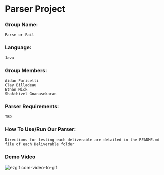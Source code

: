# Parser Project
### Group Name: 
    Parse or Fail
### Language: 
    Java
### Group Members:
    Aidan Puricelli
    Clay Billadeau
    Ethan Mick
    Shakthivel Gnanasekaran
### Parser Requirements:
    TBD
### How To Use/Run Our Parser:
    Directions for testing each deliverable are detailed in the README.md file of each Deliverable folder
### Demo Video
![ezgif com-video-to-gif](https://github.com/aidanPuricelli/ParseOrFail/assets/123415626/587726fe-0afc-4540-b987-168342b93842)

    
